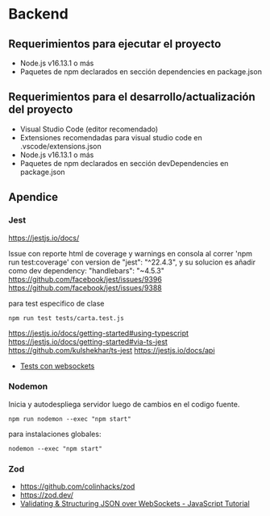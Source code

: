 # Backend

## Requerimientos para ejecutar el proyecto

- Node.js v16.13.1 o más
- Paquetes de npm declarados en sección dependencies en package.json

## Requerimientos para el desarrollo/actualización del proyecto

- Visual Studio Code (editor recomendado)
- Extensiones recomendadas para visual studio code en .vscode/extensions.json
- Node.js v16.13.1 o más
- Paquetes de npm declarados en sección devDependencies en package.json

## Apendice

### Jest

https://jestjs.io/docs/

Issue con reporte html de coverage y warnings en consola al correr 'npm run test:coverage' con version de "jest": "^22.4.3", y su solucion es añadir como dev dependency: "handlebars": "~4.5.3"
https://github.com/facebook/jest/issues/9396
https://github.com/facebook/jest/issues/9388

para test especifico de clase

    npm run test tests/carta.test.js

https://jestjs.io/docs/getting-started#using-typescript
https://jestjs.io/docs/getting-started#via-ts-jest
https://github.com/kulshekhar/ts-jest
https://jestjs.io/docs/api

- [Tests con websockets ](https://www.npmjs.com/package/superwstest)

### Nodemon

Inicia y autodespliega servidor luego de cambios en el codigo fuente.

    npm run nodemon --exec "npm start"

para instalaciones globales:

    nodemon --exec "npm start"

### Zod

- https://github.com/colinhacks/zod
- https://zod.dev/
- [Validating & Structuring JSON over WebSockets - JavaScript Tutorial](https://www.youtube.com/watch?v=mmZmtOUIBsg)
